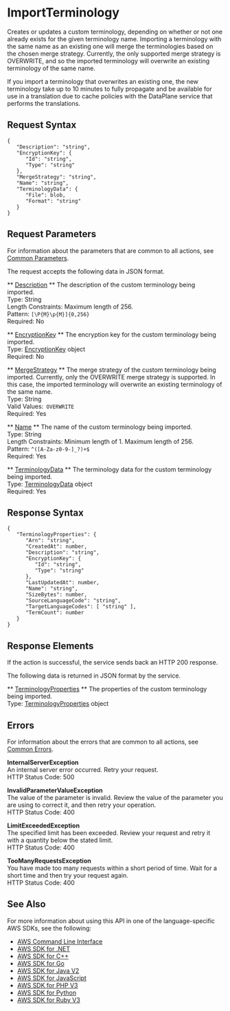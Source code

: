 # ImportTerminology<a name="API_ImportTerminology"></a>

Creates or updates a custom terminology, depending on whether or not one already exists for the given terminology name\. Importing a terminology with the same name as an existing one will merge the terminologies based on the chosen merge strategy\. Currently, the only supported merge strategy is OVERWRITE, and so the imported terminology will overwrite an existing terminology of the same name\.

If you import a terminology that overwrites an existing one, the new terminology take up to 10 minutes to fully propagate and be available for use in a translation due to cache policies with the DataPlane service that performs the translations\.

## Request Syntax<a name="API_ImportTerminology_RequestSyntax"></a>

```
{
   "Description": "string",
   "EncryptionKey": { 
      "Id": "string",
      "Type": "string"
   },
   "MergeStrategy": "string",
   "Name": "string",
   "TerminologyData": { 
      "File": blob,
      "Format": "string"
   }
}
```

## Request Parameters<a name="API_ImportTerminology_RequestParameters"></a>

For information about the parameters that are common to all actions, see [Common Parameters](CommonParameters.md)\.

The request accepts the following data in JSON format\.

 ** [Description](#API_ImportTerminology_RequestSyntax) **   <a name="Translate-ImportTerminology-request-Description"></a>
The description of the custom terminology being imported\.  
Type: String  
Length Constraints: Maximum length of 256\.  
Pattern: `[\P{M}\p{M}]{0,256}`   
Required: No

 ** [EncryptionKey](#API_ImportTerminology_RequestSyntax) **   <a name="Translate-ImportTerminology-request-EncryptionKey"></a>
The encryption key for the custom terminology being imported\.  
Type: [EncryptionKey](API_EncryptionKey.md) object  
Required: No

 ** [MergeStrategy](#API_ImportTerminology_RequestSyntax) **   <a name="Translate-ImportTerminology-request-MergeStrategy"></a>
The merge strategy of the custom terminology being imported\. Currently, only the OVERWRITE merge strategy is supported\. In this case, the imported terminology will overwrite an existing terminology of the same name\.  
Type: String  
Valid Values:` OVERWRITE`   
Required: Yes

 ** [Name](#API_ImportTerminology_RequestSyntax) **   <a name="Translate-ImportTerminology-request-Name"></a>
The name of the custom terminology being imported\.  
Type: String  
Length Constraints: Minimum length of 1\. Maximum length of 256\.  
Pattern: `^([A-Za-z0-9-]_?)+$`   
Required: Yes

 ** [TerminologyData](#API_ImportTerminology_RequestSyntax) **   <a name="Translate-ImportTerminology-request-TerminologyData"></a>
The terminology data for the custom terminology being imported\.  
Type: [TerminologyData](API_TerminologyData.md) object  
Required: Yes

## Response Syntax<a name="API_ImportTerminology_ResponseSyntax"></a>

```
{
   "TerminologyProperties": { 
      "Arn": "string",
      "CreatedAt": number,
      "Description": "string",
      "EncryptionKey": { 
         "Id": "string",
         "Type": "string"
      },
      "LastUpdatedAt": number,
      "Name": "string",
      "SizeBytes": number,
      "SourceLanguageCode": "string",
      "TargetLanguageCodes": [ "string" ],
      "TermCount": number
   }
}
```

## Response Elements<a name="API_ImportTerminology_ResponseElements"></a>

If the action is successful, the service sends back an HTTP 200 response\.

The following data is returned in JSON format by the service\.

 ** [TerminologyProperties](#API_ImportTerminology_ResponseSyntax) **   <a name="Translate-ImportTerminology-response-TerminologyProperties"></a>
The properties of the custom terminology being imported\.  
Type: [TerminologyProperties](API_TerminologyProperties.md) object

## Errors<a name="API_ImportTerminology_Errors"></a>

For information about the errors that are common to all actions, see [Common Errors](CommonErrors.md)\.

 **InternalServerException**   
An internal server error occurred\. Retry your request\.  
HTTP Status Code: 500

 **InvalidParameterValueException**   
The value of the parameter is invalid\. Review the value of the parameter you are using to correct it, and then retry your operation\.  
HTTP Status Code: 400

 **LimitExceededException**   
The specified limit has been exceeded\. Review your request and retry it with a quantity below the stated limit\.  
HTTP Status Code: 400

 **TooManyRequestsException**   
 You have made too many requests within a short period of time\. Wait for a short time and then try your request again\.  
HTTP Status Code: 400

## See Also<a name="API_ImportTerminology_SeeAlso"></a>

For more information about using this API in one of the language\-specific AWS SDKs, see the following:
+  [ AWS Command Line Interface](https://docs.aws.amazon.com/goto/aws-cli/translate-2017-07-01/ImportTerminology) 
+  [ AWS SDK for \.NET](https://docs.aws.amazon.com/goto/DotNetSDKV3/translate-2017-07-01/ImportTerminology) 
+  [ AWS SDK for C\+\+](https://docs.aws.amazon.com/goto/SdkForCpp/translate-2017-07-01/ImportTerminology) 
+  [ AWS SDK for Go](https://docs.aws.amazon.com/goto/SdkForGoV1/translate-2017-07-01/ImportTerminology) 
+  [ AWS SDK for Java V2](https://docs.aws.amazon.com/goto/SdkForJavaV2/translate-2017-07-01/ImportTerminology) 
+  [ AWS SDK for JavaScript](https://docs.aws.amazon.com/goto/AWSJavaScriptSDK/translate-2017-07-01/ImportTerminology) 
+  [ AWS SDK for PHP V3](https://docs.aws.amazon.com/goto/SdkForPHPV3/translate-2017-07-01/ImportTerminology) 
+  [ AWS SDK for Python](https://docs.aws.amazon.com/goto/boto3/translate-2017-07-01/ImportTerminology) 
+  [ AWS SDK for Ruby V3](https://docs.aws.amazon.com/goto/SdkForRubyV3/translate-2017-07-01/ImportTerminology) 
